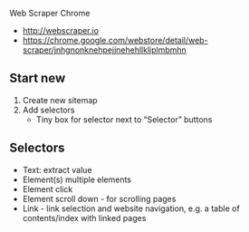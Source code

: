 Web Scraper Chrome

- http://webscraper.io
- https://chrome.google.com/webstore/detail/web-scraper/jnhgnonknehpejjnehehllkliplmbmhn


## Start new

1. Create new sitemap
2. Add selectors
	- Tiny box for selector next to “Selector” buttons

## Selectors

- Text: extract value
- Element(s) multiple elements
- Element click
- Element scroll down - for scrolling pages
- Link - link selection and website navigation, e.g. a table of contents/index with linked pages
